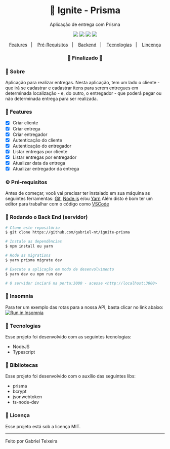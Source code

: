<h1 align="center">
    🚀 Ignite - Prisma
</h1>
<p align="center">Aplicação de entrega com Prisma</p>

<p align="center">
  <img src="https://img.shields.io/badge/node-14.15.4-green"/>
  <img src="https://img.shields.io/badge/typescript-4.5.4-blue"/>
  <img src="https://img.shields.io/badge/last%20commit-january-orange" />
  <img src="https://img.shields.io/badge/license-MIT-success"/>
</p>

<p align="center">
  <a href="#-features">Features</a>&nbsp;&nbsp;&nbsp;|&nbsp;&nbsp;&nbsp;
  <a href="#-pré-requisitos">Pré-Requisitos</a>&nbsp;&nbsp;&nbsp;|&nbsp;&nbsp;&nbsp;
  <a href="#-rodando-o-back-end-servidor">Backend</a>&nbsp;&nbsp;&nbsp;|&nbsp;&nbsp;&nbsp;
  <a href="#-tecnologias">Tecnologias</a>&nbsp;&nbsp;&nbsp;|&nbsp;&nbsp;&nbsp;
  <a href="#-licença">Lincença</a>
</p>

<h3 align="center"> 
🚧  Finalizado  🚧
</h3>

### 📌 Sobre 
Aplicação para realizar entregas. Nesta aplicação, tem um lado o cliente - que irá se cadastrar e cadastrar itens para serem entregues em determinada localização - e, do outro, o entregador - que poderá pegar ou não determinada entrega para ser realizada.

### 📎 Features

- [x] Criar cliente
- [x] Criar entrega
- [x] Criar entregador
- [x] Autenticação do cliente
- [x] Autenticação do entregador
- [x] Listar entregas por cliente
- [x] Listar entregas por entregador
- [x] Atualizar data da entrega
- [x] Atualizar entregador da entrega

### ⚙ Pré-requisitos

Antes de começar, você vai precisar ter instalado em sua máquina as seguintes ferramentas:
[Git](https://git-scm.com), [Node.js](https://nodejs.org/en/) e/ou [Yarn](https://https://yarnpkg.com/) 
Além disto é bom ter um editor para trabalhar com o código como [VSCode](https://code.visualstudio.com/)

### 🎲 Rodando o Back End (servidor)

```bash
# Clone este repositório
$ git clone https://github.com/gabriel-nt/ignite-prisma

# Instale as dependências
$ npm install ou yarn

# Rode as migrations
$ yarn prisma migrate dev

# Execute a aplicação em modo de desenvolvimento
$ yarn dev ou npm run dev

# O servidor inciará na porta:3000 - acesse <http://localhost:3000>
```

### 🧾 Insomnia
Para ter um exemplo das rotas para a nossa API, basta clicar no link abaixo:
</br>
<a href="https://insomnia.rest/run/?label=Delivery&uri=https%3A%2F%2Fgithub.com%2Fgabriel-nt%2Fignite-prisma%2Fblob%2Fmaster%2Fassets%2Fcollection.json" target="_blank"><img src="https://insomnia.rest/images/run.svg" alt="Run in Insomnia"></a>

### :rocket: Tecnologias

Esse projeto foi desenvolvido com as seguintes tecnologias:

- NodeJS
- Typescript

### 📕 Bibliotecas

Esse projeto foi desenvolvido com o auxílio das seguintes libs:

- prisma
- bcrypt
- jsonwebtoken
- ts-node-dev

### :memo: Licença

Esse projeto está sob a licença MIT.

<hr/>

Feito por Gabriel Teixeira

